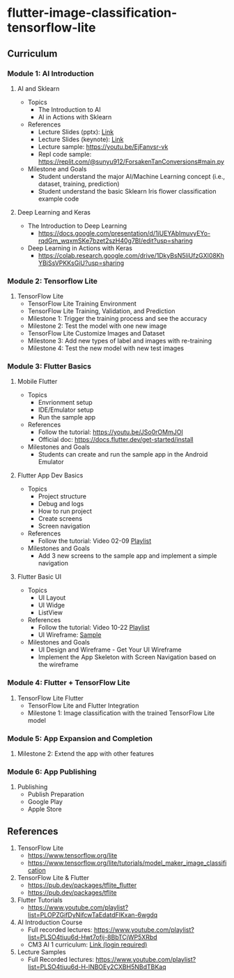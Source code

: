 # flutter-image-classification-tensorflow-lite

## Curriculum 

### Module 1: AI Introduction

1. AI and Sklearn
   * Topics
     * The Introduction to AI 
     * AI in Actions with Sklearn
   * References
     * Lecture Slides (pptx): [Link](https://drive.google.com/file/d/1QaDNCroT7mR968lUs_43RR8QSu08eNkE/view?usp=sharing)
     * Lecture Slides (keynote): [Link](https://docs.google.com/presentation/d/1QfNrK_L4GrO6FQyZTCdpSGkWpw2EHN3M/edit?usp=sharing&ouid=104361959057037146246&rtpof=true&sd=true)
     * Lecture sample: https://youtu.be/EjFanvsr-vk
     * Repl code sample: https://replit.com/@sunyu912/ForsakenTanConversions#main.py
   * Milestone and Goals
     * Student understand the major AI/Machine Learning concept (i.e., dataset, training, prediction)
     * Student understand the basic Sklearn Iris flower classification example code

2. Deep Learning and Keras
   * The Introduction to Deep Learning
      * https://docs.google.com/presentation/d/1iUEYAbImuvyEYo-rqdGm_wqxmSKe7bzet2szH40g7BI/edit?usp=sharing
   * Deep Learning in Actions with Keras 
      * https://colab.research.google.com/drive/1DkyBsN5liUfzGXl08KhYBiSsVPKKsGiU?usp=sharing

### Module 2: Tensorflow Lite
1. TensorFlow Lite
   * TensorFlow Lite Training Environment
   * TensorFlow Lite Training, Validation, and Prediction
   * Milestone 1: Trigger the training process and see the accuracy
   * Milestone 2: Test the model with one new image
   * TensorFlow Lite Customize Images and Dataset
   * Milestone 3: Add new types of label and images with re-training
   * Milestone 4: Test the new model with new test images

### Module 3: Flutter Basics
1. Mobile Flutter 
   * Topics
     * Envrionment setup
     * IDE/Emulator setup
     * Run the sample app
   * References
     * Follow the tutorial: https://youtu.be/JSo0rOMmJOI
     * Official doc: https://docs.flutter.dev/get-started/install
   * Milestones and Goals
     * Students can create and run the sample app in the Android Emulator    

2. Flutter App Dev Basics
   * Topics
     * Project structure
     * Debug and logs
     * How to run project
     * Create screens
     * Screen navigation
   * References
     * Follow the tutorial: Video 02-09 [Playlist](https://www.youtube.com/playlist?list=PLOPZGifDyNifcwTaEdatdFlKxan-6wgdq)
   * Milestones and Goals
     * Add 3 new screens to the sample app and implement a simple navigation

3. Flutter Basic UI
   * Topics
     * UI Layout
     * UI Widge
     * ListView
   * References
     * Follow the tutorial: Video 10-22 [Playlist](https://www.youtube.com/playlist?list=PLOPZGifDyNifcwTaEdatdFlKxan-6wgdq)
     * UI Wireframe: [Sample](https://maxcdn.icons8.com/app/uploads/2018/06/wireframing-tips.jpg)
   * Milestones and Goals
     * UI Design and Wireframe - Get Your UI Wireframe
     * Implement the App Skeleton with Screen Navigation based on the wireframe

### Module 4: Flutter + TensorFlow Lite
1. TensorFlow Lite Flutter
   * TensorFlow Lite and Flutter Integration
   * Milestone 1: Image classification with the trained TensorFlow Lite model


### Module 5: App Expansion and Completion
1. Milestone 2: Extend the app with other features

### Module 6: App Publishing
1. Publishing
   * Publish Preparation
   * Google Play
   * Apple Store

## References
1. TensorFlow Lite
   * https://www.tensorflow.org/lite
   * https://www.tensorflow.org/lite/tutorials/model_maker_image_classification
2. TensorFlow Lite & Flutter 
   * https://pub.dev/packages/tflite_flutter
   * https://pub.dev/packages/tflite
3. Flutter Tutorials
   * https://www.youtube.com/playlist?list=PLOPZGifDyNifcwTaEdatdFlKxan-6wgdq
4. AI Introduction Course
   * Full recorded lectures: https://www.youtube.com/playlist?list=PLSO4tiuu6d-Hwt7ofij-8BbTCjWP5XRbd  
   * CM3 AI 1 curriculum: [Link (login required)](https://codingminds.cc/apps/academy/courses/5fb154a64561f22060615ee1)
5. Lecture Samples
    * Full Recorded lectures: https://www.youtube.com/playlist?list=PLSO4tiuu6d-H-lNBOEy2CXBH5NBdTBKaq 
 
